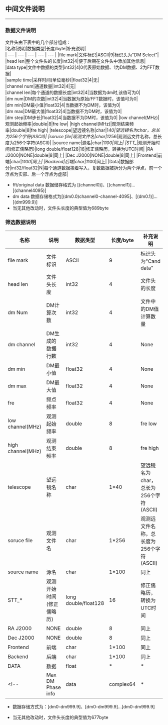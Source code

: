## 中间文件说明
---
### 数据文件说明
文件头由下表中的几个部分组成：  
|名称|说明|数据类型|长度/byte|补充说明|   
| --- | --- | --- | --- | --- | 
|file mark|文件标识|ASCII|9|标识头为"DM Select"|   
|head len|整个文件头的长度|int32|4|便于后期在文件头中添加其他信息|  
|data type|文件中数据的类型|int32|4|0代表原始数据、1为DM数据、2为FFT数据|  
|sample time|采样时间(单位毫秒)|float32|4|无|  
|channel num|通道数量|int32|4|无|  
|channel len|每个通道的数据长度|int32|4|当数据为dm时,该值可为0|  
|dm num|DM的次数|int32|4|当数据为原始/FFT数据时，该值可为0|  
|dm min|DM最小值|float32|4|当数据不为DM时，该值为0|  
|dm max|DM最大值|float32|4|当数据不为DM时，该值为0|  
|dm step|DM步长|float32|4|当数据不为DM时，该值为0|
|low channel(MHz)|观测起始频率|double|8|fre low|
|high channel(MHz)|观测结束频率|double|8|fre high| 
|telescope|望远镜名称|char|1*40|望远镜名为char，总长为256个字符(ASCII)|
|soruce file|观测文件名|char|1*256|观测远文件名称，总长度为256个字符(ASCII)|
|source name|源名|char|1*100|同上|
|STT_*|观测开始时间(修正儒略历)|long double/float128|16|修正儒略历，转换为UTC时间|
|RA J2000|NONE|double|8|同上|
|Dec J2000|NONE|double|8|同上| 
|Frontend|前端|char|1*100|同上|
|Backend|后端|char|1*100|同上|
|Data|数据部分|int32/float32|N|每个通道数据挨着写入，复数数据被拆分为两个浮点，前一个浮点为实部、后一个浮点为虚部|  
- fft/original data 数据储存格式为 [(channel0)]、[(channel1)]...[(channel4095)]
- dm data 数据存储格式为[(dm0.0)channel0-channel-4095]、[(dm0.1)]...[(dm999.9)]
- 当无其他改动时，文件头长度的典型值为689byte
### 筛选数据说明
|名称|说明|数据类型|长度/byte|补充说明|
| --- | --- | --- | --- | --- | 
|file mark|文件标识|ASCII|9|标识头为"Cand data"|
|head len|文件头长度|int32|4|文件头的长度|
|dm Num|DM计算次数|int32|4|文件中的DM值计算数量|
|dm channel|DM生成的数据行数|int32|4|None|
|dm min|DM最小值|float32|4|None|
|dm max|DM最大值|float32|4|None|
|fre|频点频率|float32|4|None|
|low channel(MHz)|观测起始频率|double|8|fre low|
|high channel(MHz)|观测结束频率|double|8|fre high| 
|telescope|望远镜名称|char|1*40|望远镜名为char，总长为256个字符(ASCII)|
|soruce file|观测文件名|char|1*256|观测远文件名称，总长度为256个字符(ASCII)|
|source name|源名|char|1*100|同上|
|STT_*|观测开始时间(修正儒略历)|long double/float128|16|修正儒略历，转换为UTC时间|
|RA J2000|NONE|double|8|同上|
|Dec J2000|NONE|double|8|同上| 
|Frontend|前端|char|1*100|同上|
|Backend|后端|char|1*100|同上|
|DATA|数据|float|*|*|
<!-- |Max DM Phase info|data|complex64|*|*| -->
- 数据存储方式为：[dm0-dm999.9]、[dm0-dm999.9]...[dm0-dm999.9]
<!-- - Max DM Phase Data: [channel0 - channel4095] -->
- 当无其他改动时，文件头长度的典型值为677byte
